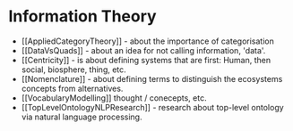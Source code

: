 # Information Theory

- [[AppliedCategoryTheory]] - about the importance of categorisation
- [[DataVsQuads]] - about an idea for not calling information, 'data'.
- [[Centricity]] - is about defining systems that are first: Human, then social, biosphere, thing, etc.
- [[Nomenclature]] - about defining terms to distinguish the ecosystems concepts from alternatives.
- [[VocabularyModelling]] thought / conecepts, etc. 
- [[TopLevelOntologyNLPResearch]] - research about top-level ontology via natural language processing.